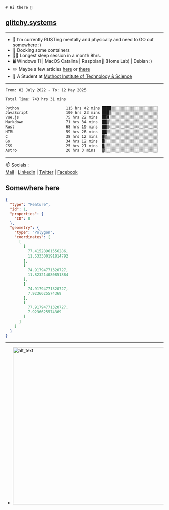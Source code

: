 ```
# Hi there 👋
```
## [glitchy.systems](https://glitchy.systems)
---

- 🌱 I’m currently RUSTing mentally and physically and need to GO out somewhere :)
- 🐋 Docking some containers
- 😶‍🌫️ Longest sleep session in a month 8hrs.
- 🖥️ Windows 11 | MacOS Catalina | Raspbian🥧 (Home Lab) | Debian :)
- ✏️ Maybe a few articles [here](https://medium.com/@advaithnarayanan8) or [there](https://medium.com/@advaithnarayanan8)
- 📑 A Student at [Muthoot Institute of Technology & Science](https://mgmits.ac.in/)



---

<!--START_SECTION:waka-->

```txt
From: 02 July 2022 - To: 12 May 2025

Total Time: 743 hrs 31 mins

Python                     115 hrs 42 mins ████░░░░░░░░░░░░░░░░░░░░░   15.56 %
JavaScript                 100 hrs 23 mins ███▒░░░░░░░░░░░░░░░░░░░░░   13.50 %
Vue.js                     75 hrs 22 mins  ██▓░░░░░░░░░░░░░░░░░░░░░░   10.14 %
Markdown                   71 hrs 34 mins  ██▒░░░░░░░░░░░░░░░░░░░░░░   09.63 %
Rust                       68 hrs 19 mins  ██▒░░░░░░░░░░░░░░░░░░░░░░   09.19 %
HTML                       59 hrs 26 mins  ██░░░░░░░░░░░░░░░░░░░░░░░   07.99 %
C                          38 hrs 12 mins  █▒░░░░░░░░░░░░░░░░░░░░░░░   05.14 %
Go                         34 hrs 12 mins  █░░░░░░░░░░░░░░░░░░░░░░░░   04.60 %
CSS                        25 hrs 21 mins  █░░░░░░░░░░░░░░░░░░░░░░░░   03.41 %
Astro                      20 hrs 3 mins   ▓░░░░░░░░░░░░░░░░░░░░░░░░   02.70 %
```

<!--END_SECTION:waka-->

---

📫 Socials :<br>
[Mail](mailto:advaith@glitchy.systems) | [Linkedin](https://www.linkedin.com/in/advaith-narayanan-a72152214/) | [Twitter](https://twitter.com/advaithnarayan) | [Facebook](https://screenmessage.com/qinq)

## Somewhere here

```geojson
{
  "type": "Feature",
  "id": 1,
  "properties": {
    "ID": 0
  },
  "geometry": {
    "type": "Polygon",
    "coordinates": [
      [
        [
          77.41528961556286,
          11.533300191814792
        ],
        [
          74.91794771320727,
          11.823214080851884
        ],
        [
          74.91794771320727,
          7.9236625574369
        ],
        [
          77.91794771320727,
          7.9236625574369
        ]
      ]
    ]
  }
}
```


--- 
- [<img alt="alt_text" width="500px" src="https://valid.x86.fr/cache/banner/xv24bv-6.png" />](https://valid.x86.fr/xv24bv)


